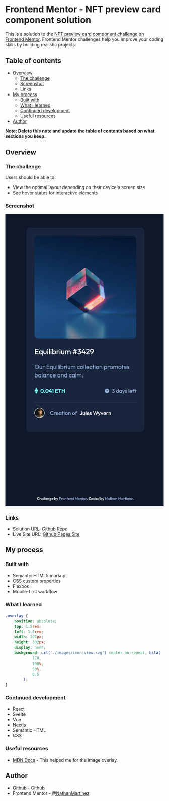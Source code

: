 # Frontend Mentor - NFT preview card component solution

This is a solution to the [NFT preview card component challenge on Frontend Mentor](https://www.frontendmentor.io/challenges/nft-preview-card-component-SbdUL_w0U). Frontend Mentor challenges help you improve your coding skills by building realistic projects.

## Table of contents

- [Overview](#overview)
  - [The challenge](#the-challenge)
  - [Screenshot](#screenshot)
  - [Links](#links)
- [My process](#my-process)
  - [Built with](#built-with)
  - [What I learned](#what-i-learned)
  - [Continued development](#continued-development)
  - [Useful resources](#useful-resources)
- [Author](#author)

**Note: Delete this note and update the table of contents based on what sections you keep.**

## Overview

### The challenge

Users should be able to:

- View the optimal layout depending on their device's screen size
- See hover states for interactive elements

### Screenshot

![Mobile](./images/Screen%20Shot%202023-01-21%20at%209.43.35%20PM.png)

### Links

- Solution URL: [Github Repo](https://github.com/NathanMartinez/fm_nft_preview_card_component)
- Live Site URL: [Github Pages Site](https://nathanmartinez.github.io/fm_nft_preview_card_component/)

## My process

### Built with

- Semantic HTML5 markup
- CSS custom properties
- Flexbox
- Mobile-first workflow

### What I learned

```css
.overlay {
	position: absolute;
	top: 1.5rem;
	left: 1.5rem;
	width: 302px;
	height: 302px;
	display: none;
	background: url('./images/icon-view.svg') center no-repeat, hsla(
			178,
			100%,
			50%,
			0.5
		);
}
```

### Continued development

- React
- Svelte
- Vue
- Nextjs
- Semantic HTML
- CSS

### Useful resources

- [MDN Docs](https://developer.mozilla.org/en-US/docs/Web/CSS/background) - This helped me for the image overlay.

## Author

- Github - [Github](https://github.com/NathanMartinez)
- Frontend Mentor - [@NathanMartinez](https://www.frontendmentor.io/profile/NathanMartinez)
